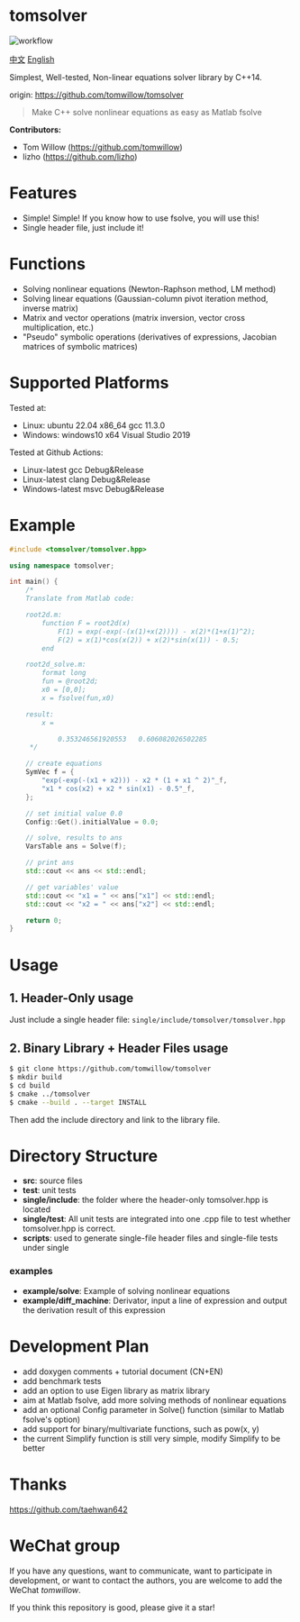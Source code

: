 # tomsolver

![workflow](https://github.com/tomwillow/tomsolver/actions/workflows/cmake-multi-platform.yml/badge.svg)

[中文](https://github.com/tomwillow/tomsolver) [English](https://github.com/tomwillow/tomsolver/blob/master/README-en.md)

Simplest, Well-tested, Non-linear equations solver library by C++14.

origin: https://github.com/tomwillow/tomsolver

> Make C++ solve nonlinear equations as easy as Matlab fsolve

**Contributors:**
* Tom Willow (https://github.com/tomwillow)
* lizho (https://github.com/lizho)

# Features

* Simple! Simple! If you know how to use fsolve, you will use this!
* Single header file, just include it!

# Functions

* Solving nonlinear equations (Newton-Raphson method, LM method)
* Solving linear equations (Gaussian-column pivot iteration method, inverse matrix)
* Matrix and vector operations (matrix inversion, vector cross multiplication, etc.)
* "Pseudo" symbolic operations (derivatives of expressions, Jacobian matrices of symbolic matrices)

# Supported Platforms

Tested at:
* Linux: ubuntu 22.04 x86_64 gcc 11.3.0
* Windows: windows10 x64 Visual Studio 2019

Tested at Github Actions:
* Linux-latest gcc Debug&Release
* Linux-latest clang Debug&Release
* Windows-latest msvc Debug&Release

# Example

```C++
#include <tomsolver/tomsolver.hpp>

using namespace tomsolver;

int main() {
    /*
    Translate from Matlab code:

    root2d.m:
        function F = root2d(x)
            F(1) = exp(-exp(-(x(1)+x(2)))) - x(2)*(1+x(1)^2);
            F(2) = x(1)*cos(x(2)) + x(2)*sin(x(1)) - 0.5;
        end

    root2d_solve.m:
        format long
        fun = @root2d;
        x0 = [0,0];
        x = fsolve(fun,x0)

    result:
        x =

            0.353246561920553   0.606082026502285
     */

    // create equations
    SymVec f = {
        "exp(-exp(-(x1 + x2))) - x2 * (1 + x1 ^ 2)"_f,
        "x1 * cos(x2) + x2 * sin(x1) - 0.5"_f,
    };

    // set initial value 0.0
    Config::Get().initialValue = 0.0;

    // solve, results to ans
    VarsTable ans = Solve(f);

    // print ans
    std::cout << ans << std::endl;

    // get variables' value
    std::cout << "x1 = " << ans["x1"] << std::endl;
    std::cout << "x2 = " << ans["x2"] << std::endl;

    return 0;
}
```


# Usage

## 1. Header-Only usage

Just include a single header file:
`single/include/tomsolver/tomsolver.hpp`

## 2. Binary Library + Header Files usage

```bash
$ git clone https://github.com/tomwillow/tomsolver
$ mkdir build
$ cd build
$ cmake ../tomsolver
$ cmake --build . --target INSTALL
```

Then add the include directory and link to the library file.

# Directory Structure

* **src**: source files
* **test**: unit tests
* **single/include**: the folder where the header-only tomsolver.hpp is located
* **single/test**: All unit tests are integrated into one .cpp file to test whether tomsolver.hpp is correct.
* **scripts**: used to generate single-file header files and single-file tests under single

### examples
* **example/solve**: Example of solving nonlinear equations
* **example/diff_machine**: Derivator, input a line of expression and output the derivation result of this expression

# Development Plan

* add doxygen comments + tutorial document (CN+EN)
* add benchmark tests
* add an option to use Eigen library as matrix library
* aim at Matlab fsolve, add more solving methods of nonlinear equations
* add an optional Config parameter in Solve() function
   (similar to Matlab fsolve's option)
* add support for binary/multivariate functions, such as pow(x, y)
* the current Simplify function is still very simple, modify Simplify to be better

# Thanks

https://github.com/taehwan642

# WeChat group

If you have any questions, want to communicate, want to participate in development, or want to contact the authors, you are welcome to add the WeChat *tomwillow*.

If you think this repository is good, please give it a star!